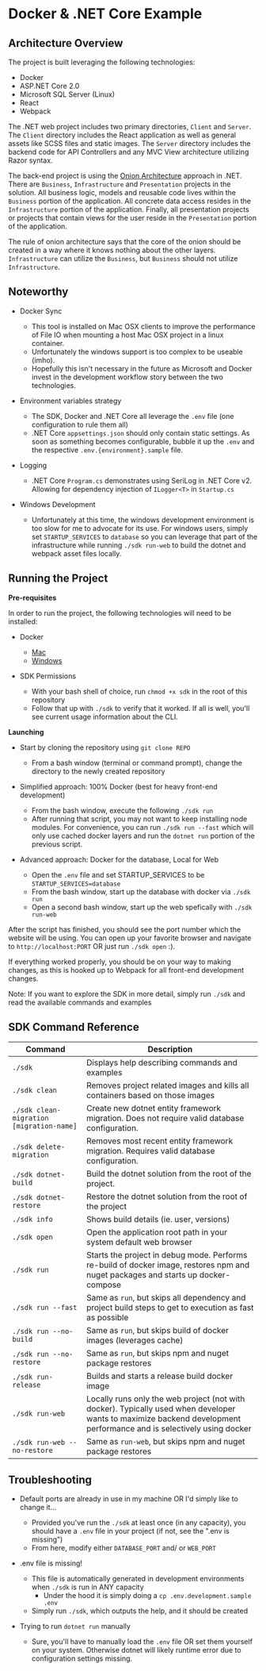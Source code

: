 # Docker & .NET Core Example

## Architecture Overview
The project is built leveraging the following technologies:

* Docker
* ASP.NET Core 2.0
* Microsoft SQL Server (Linux)
* React
* Webpack

The .NET web project includes two primary directories, `Client` and `Server`. The `Client` directory includes the React application as well as general assets like SCSS files and static images. The `Server` directory includes the backend code for API Controllers and any MVC View architecture utilizing Razor syntax.

The back-end project is using the [Onion Architecture](http://jeffreypalermo.com/blog/the-onion-architecture-part-1/) approach in .NET. There are `Business`, `Infrastructure` and `Presentation` projects in the solution. All business logic, models and reusable code lives within the `Business` portion of the application. All concrete data access resides in the `Infrastructure` portion of the application. Finally, all presentation projects or projects that contain views for the user reside in the `Presentation` portion of the application.

The rule of onion architecture says that the core of the onion should be created in a way where it knows nothing about the other layers. `Infrastructure` can utilize the `Business`, but `Business` should not utilize `Infrastructure`.

## Noteworthy

* Docker Sync
    * This tool is installed on Mac OSX clients to improve the performance of File IO when mounting a host Mac OSX project in a linux container.
    * Unfortunately the windows support is too complex to be useable (imho).
    * Hopefully this isn't necessary in the future as Microsoft and Docker invest in the development workflow story between the two technologies.

* Environment variables strategy
    * The SDK, Docker and .NET Core all leverage the `.env` file (one configuration to rule them all)
    * .NET Core `appsettings.json` should only contain static settings. As soon as something becomes configurable, bubble it up the `.env` and the respective `.env.{environment}.sample` file.

* Logging
    * .NET Core `Program.cs` demonstrates using SeriLog in .NET Core v2. Allowing for dependency injection of `ILogger<T>` in `Startup.cs`

* Windows Development
    * Unfortunately at this time, the windows development environment is too slow for me to advocate for its use. For windows users, simply set `STARTUP_SERVICES` to `database` so you can leverage that part of the infrastructure while running `./sdk run-web` to build the dotnet and webpack asset files locally.


## Running the Project
**Pre-requisites**

In order to run the project, the following technologies will need to be installed:

* Docker
    * [Mac](  https://download.docker.com/mac/stable/Docker.dmg)
    * [Windows](https://download.docker.com/win/stable/Docker%20for%20Windows%20Installer.exe)

* SDK Permissions
    * With your bash shell of choice, run `chmod +x sdk` in the root of this repository
    * Follow that up with `./sdk` to verify that it worked. If all is well, you'll see current usage information about the CLI.
    
**Launching**

* Start by cloning the repository using `git clone REPO`
    * From a bash window (terminal or command prompt), change the directory to the newly created repository

* Simplified approach: 100% Docker (best for heavy front-end development)
    * From the bash window, execute the following `./sdk run`
    * After running that script, you may not want to keep installing node modules. For convenience, you can run `./sdk run --fast` which will only use cached docker layers and run the `dotnet run` portion of the previous script.

* Advanced approach: Docker for the database, Local for Web
    * Open the `.env` file and set STARTUP_SERVICES to be `STARTUP_SERVICES=database`
    * From the bash window, start up the database with docker via `./sdk run`
    * Open a second bash window, start up the web spefically with `./sdk run-web`


After the script has finished, you should see the port number which the website will be using. You can open up your favorite browser and navigate to `http://localhost:PORT` OR just run `./sdk open` :).

If everything worked properly, you should be on your way to making changes, as this is hooked up to Webpack for all front-end development changes.

Note: If you want to explore the SDK in more detail, simply run `./sdk` and read the available commands and examples


## SDK Command Reference

Command                                  | Description
-----------------------------------------|-----------------------------------------------
`./sdk`                                  | Displays help describing commands and examples
`./sdk clean`                            | Removes project related images and kills all containers based on those images
`./sdk clean-migration [migration-name]` | Create new dotnet entity framework migration. Does not require valid database configuration.
`./sdk delete-migration`                 | Removes most recent entity framework migration. Requires valid database configuration.
`./sdk dotnet-build`                     | Build the dotnet solution from the root of the project. 
`./sdk dotnet-restore`                   | Restore the dotnet solution from the root of the project
`./sdk info`                             | Shows build details (ie. user, versions)
`./sdk open`                             | Open the application root path in your system default web browser
`./sdk run`                              | Starts the project in debug mode. Performs re-build of docker image, restores npm and nuget packages and starts up docker-compose
`./sdk run --fast`                       | Same as `run`, but skips all dependency and project build steps to get to execution as fast as possible
`./sdk run --no-build`                   | Same as `run`, but skips build of docker images (leverages cache)
`./sdk run --no-restore`                 | Same as `run`, but skips npm and nuget package restores
`./sdk run-release`                      | Builds and starts a release build docker image
`./sdk run-web`                          | Locally runs only the web project (not with docker). Typically used when developer wants to maximize backend development performance and is selectively using docker
`./sdk run-web --no-restore`             | Same as `run-web`, but skips npm and nuget package restores


## Troubleshooting

* Default ports are already in use in my machine OR I'd simply like to change it...
    * Provided you've run the `./sdk` at least once (in any capacity), you should have a `.env` file in your project (if not, see the ".env is missing")
    * From here, modify either `DATABASE_PORT` and/ or `WEB_PORT`

* .env file is missing!
    * This file is automatically generated in development environments when `./sdk` is run in ANY capacity
        * Under the hood it is simply doing a `cp .env.development.sample .env`
    * Simply run `./sdk`, which outputs the help, and it should be created

* Trying to run `dotnet run` manually
    * Sure, you'll have to manually load the `.env` file OR set them yourself on your system. Otherwise dotnet will likely runtime error due to configuration settings missing.


